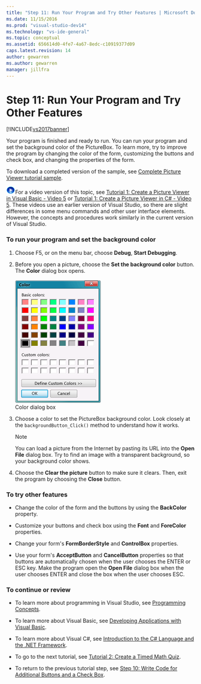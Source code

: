 ```yaml
---
title: "Step 11: Run Your Program and Try Other Features | Microsoft Docs"
ms.date: 11/15/2016
ms.prod: "visual-studio-dev14"
ms.technology: "vs-ide-general"
ms.topic: conceptual
ms.assetid: 656614d0-4fe7-4a67-8edc-c10919377d09
caps.latest.revision: 14
author: gewarren
ms.author: gewarren
manager: jillfra
---
```

# Step 11: Run Your Program and Try Other Features
[!INCLUDE[vs2017banner](../includes/vs2017banner.md)]

Your program is finished and ready to run. You can run your program and set the background color of the PictureBox. To learn more, try to improve the program by changing the color of the form, customizing the buttons and check box, and changing the properties of the form.  
  
 To download a completed version of the sample, see [Complete Picture Viewer tutorial sample](http://code.msdn.microsoft.com/Complete-Picture-Viewer-7d91d3a8).  
  
 ![link to video](../data-tools/media/playvideo.gif "PlayVideo")For a video version of this topic, see [Tutorial 1: Create a Picture Viewer in Visual Basic - Video 5](http://go.microsoft.com/fwlink/?LinkId=205216) or [Tutorial 1: Create a Picture Viewer in C# - Video 5](http://go.microsoft.com/fwlink/?LinkId=205206). These videos use an earlier version of Visual Studio, so there are slight differences in some menu commands and other user interface elements. However, the concepts and procedures work similarly in the current version of Visual Studio.  
  
### To run your program and set the background color  
  
1. Choose F5, or on the menu bar, choose **Debug**, **Start Debugging**.  
  
2. Before you open a picture, choose the **Set the background color** button. The **Color** dialog box opens.  
  
     ![Color dialog box](../ide/media/express-colordialog.png "Express_ColorDialog")  
Color dialog box  
  
3. Choose a color to set the PictureBox background color. Look closely at the `backgroundButton_Click()` method to understand how it works.  
  
    > [!NOTE]
    >  You can load a picture from the Internet by pasting its URL into the **Open File** dialog box. Try to find an image with a transparent background, so your background color shows.  
  
4. Choose the **Clear the picture** button to make sure it clears. Then, exit the program by choosing the **Close** button.  
  
### To try other features  
  
- Change the color of the form and the buttons by using the **BackColor** property.  
  
- Customize your buttons and check box using the **Font** and **ForeColor** properties.  
  
- Change your form's **FormBorderStyle** and **ControlBox** properties.  
  
- Use your form's **AcceptButton** and **CancelButton** properties so that buttons are automatically chosen when the user chooses the ENTER or ESC key. Make the program open the **Open File** dialog box when the user chooses ENTER and close the box when the user chooses ESC.  
  
### To continue or review  
  
- To learn more about programming in Visual Studio, see [Programming Concepts](http://msdn.microsoft.com/library/65c12cca-af4f-4017-886e-2dbc00a189d6).  
  
- To learn more about Visual Basic, see [Developing Applications with Visual Basic](http://msdn.microsoft.com/library/1e1c0c81-6d95-4167-a98b-44b1efb6d25f).  
  
- To learn more about Visual C#, see [Introduction to the C# Language and the .NET Framework](http://msdn.microsoft.com/library/0a2dff4e-cd84-42ff-8141-e89889b24081).  
  
- To go to the next tutorial, see [Tutorial 2: Create a Timed Math Quiz](../ide/tutorial-2-create-a-timed-math-quiz.md).  
  
- To return to the previous tutorial step, see [Step 10: Write Code for Additional Buttons and a Check Box](../ide/step-10-write-code-for-additional-buttons-and-a-check-box.md).
